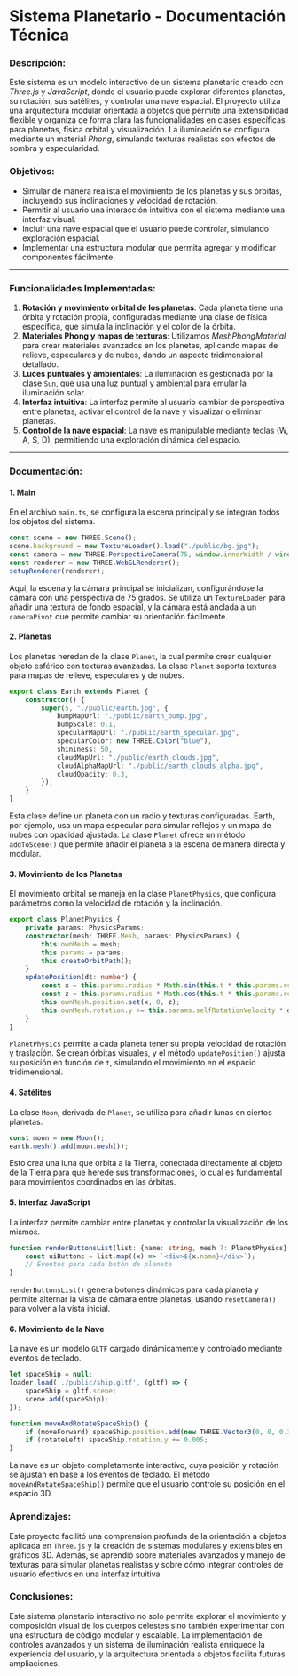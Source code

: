 # Sistema Planetario - Documentación Técnica

### Descripción:
Este sistema es un modelo interactivo de un sistema planetario creado con *Three.js* y *JavaScript*, donde el usuario puede explorar diferentes planetas, su rotación, sus satélites, y controlar una nave espacial. El proyecto utiliza una arquitectura modular orientada a objetos que permite una extensibilidad flexible y organiza de forma clara las funcionalidades en clases específicas para planetas, física orbital y visualización. La iluminación se configura mediante un material *Phong*, simulando texturas realistas con efectos de sombra y especularidad.

### Objetivos:
- Simular de manera realista el movimiento de los planetas y sus órbitas, incluyendo sus inclinaciones y velocidad de rotación.
- Permitir al usuario una interacción intuitiva con el sistema mediante una interfaz visual.
- Incluir una nave espacial que el usuario puede controlar, simulando exploración espacial.
- Implementar una estructura modular que permita agregar y modificar componentes fácilmente.

---

### Funcionalidades Implementadas:
1. **Rotación y movimiento orbital de los planetas**: Cada planeta tiene una órbita y rotación propia, configuradas mediante una clase de física específica, que simula la inclinación y el color de la órbita.
2. **Materiales Phong y mapas de texturas**: Utilizamos *MeshPhongMaterial* para crear materiales avanzados en los planetas, aplicando mapas de relieve, especulares y de nubes, dando un aspecto tridimensional detallado.
3. **Luces puntuales y ambientales**: La iluminación es gestionada por la clase `Sun`, que usa una luz puntual y ambiental para emular la iluminación solar.
4. **Interfaz intuitiva**: La interfaz permite al usuario cambiar de perspectiva entre planetas, activar el control de la nave y visualizar o eliminar planetas.
5. **Control de la nave espacial**: La nave es manipulable mediante teclas (W, A, S, D), permitiendo una exploración dinámica del espacio.

---

### Documentación:

#### 1. **Main**
   En el archivo `main.ts`, se configura la escena principal y se integran todos los objetos del sistema.

   ```typescript
   const scene = new THREE.Scene();
   scene.background = new TextureLoader().load("./public/bg.jpg");
   const camera = new THREE.PerspectiveCamera(75, window.innerWidth / window.innerHeight, 0.1, 1000);
   const renderer = new THREE.WebGLRenderer();
   setupRenderer(renderer);
   ```

   Aquí, la escena y la cámara principal se inicializan, configurándose la cámara con una perspectiva de 75 grados. Se utiliza un `TextureLoader` para añadir una textura de fondo espacial, y la cámara está anclada a un `cameraPivot` que permite cambiar su orientación fácilmente.

#### 2. **Planetas**
   Los planetas heredan de la clase `Planet`, la cual permite crear cualquier objeto esférico con texturas avanzadas. La clase `Planet` soporta texturas para mapas de relieve, especulares y de nubes.

   ```typescript
   export class Earth extends Planet {
       constructor() {
           super(5, "./public/earth.jpg", {
               bumpMapUrl: "./public/earth_bump.jpg",
               bumpScale: 0.1,
               specularMapUrl: "./public/earth_specular.jpg",
               specularColor: new THREE.Color("blue"),
               shininess: 50,
               cloudMapUrl: "./public/earth_clouds.jpg",
               cloudAlphaMapUrl: "./public/earth_clouds_alpha.jpg",
               cloudOpacity: 0.3,
           });
       }
   }
   ```

   Esta clase define un planeta con un radio y texturas configuradas. Earth, por ejemplo, usa un mapa especular para simular reflejos y un mapa de nubes con opacidad ajustada. La clase `Planet` ofrece un método `addToScene()` que permite añadir el planeta a la escena de manera directa y modular.

#### 3. **Movimiento de los Planetas**
   El movimiento orbital se maneja en la clase `PlanetPhysics`, que configura parámetros como la velocidad de rotación y la inclinación.

   ```typescript
   export class PlanetPhysics {
       private params: PhysicsParams;
       constructor(mesh: THREE.Mesh, params: PhysicsParams) {
           this.ownMesh = mesh;
           this.params = params;
           this.createOrbitPath();
       }
       updatePosition(dt: number) {
           const x = this.params.radius * Math.sin(this.t * this.params.rotationVelocity) + this.params.rotationCenter.x;
           const z = this.params.radius * Math.cos(this.t * this.params.rotationVelocity) + this.params.rotationCenter.z;
           this.ownMesh.position.set(x, 0, z);
           this.ownMesh.rotation.y += this.params.selfRotationVelocity * dt;
       }
   }
   ```

   `PlanetPhysics` permite a cada planeta tener su propia velocidad de rotación y traslación. Se crean órbitas visuales, y el método `updatePosition()` ajusta su posición en función de `t`, simulando el movimiento en el espacio tridimensional.

#### 4. **Satélites**
   La clase `Moon`, derivada de `Planet`, se utiliza para añadir lunas en ciertos planetas. 

   ```typescript
   const moon = new Moon();
   earth.mesh().add(moon.mesh());
   ```

   Esto crea una luna que orbita a la Tierra, conectada directamente al objeto de la Tierra para que herede sus transformaciones, lo cual es fundamental para movimientos coordinados en las órbitas.

#### 5. **Interfaz JavaScript**
   La interfaz permite cambiar entre planetas y controlar la visualización de los mismos.

   ```typescript
   function renderButtonsList(list: {name: string, mesh ?: PlanetPhysics}[]) {
       const uiButtons = list.map((x) => `<div>${x.name}</div>`);
       // Eventos para cada botón de planeta
   }
   ```

   `renderButtonsList()` genera botones dinámicos para cada planeta y permite alternar la vista de cámara entre planetas, usando `resetCamera()` para volver a la vista inicial.

#### 6. **Movimiento de la Nave**
   La nave es un modelo `GLTF` cargado dinámicamente y controlado mediante eventos de teclado.

   ```typescript
   let spaceShip = null;
   loader.load('./public/ship.gltf', (gltf) => {
       spaceShip = gltf.scene;
       scene.add(spaceShip);
   });

   function moveAndRotateSpaceShip() {
       if (moveForward) spaceShip.position.add(new THREE.Vector3(0, 0, 0.3));
       if (rotateLeft) spaceShip.rotation.y += 0.005;
   }
   ```

   La nave es un objeto completamente interactivo, cuya posición y rotación se ajustan en base a los eventos de teclado. El método `moveAndRotateSpaceShip()` permite que el usuario controle su posición en el espacio 3D.

### Aprendizajes:
Este proyecto facilitó una comprensión profunda de la orientación a objetos aplicada en `Three.js` y la creación de sistemas modulares y extensibles en gráficos 3D. Además, se aprendió sobre materiales avanzados y manejo de texturas para simular planetas realistas y sobre cómo integrar controles de usuario efectivos en una interfaz intuitiva.

### Conclusiones:
Este sistema planetario interactivo no solo permite explorar el movimiento y composición visual de los cuerpos celestes sino también experimentar con una estructura de código modular y escalable. La implementación de controles avanzados y un sistema de iluminación realista enriquece la experiencia del usuario, y la arquitectura orientada a objetos facilita futuras ampliaciones.
